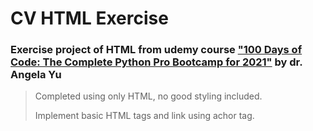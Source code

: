 # CV HTML Exercise
### Exercise project of HTML from udemy course ["100 Days of Code: The Complete Python Pro Bootcamp for 2021"](https://www.udemy.com/course/100-days-of-code/) by dr. Angela Yu

> Completed using only HTML, no good styling included.
>
> Implement basic HTML tags and link using achor tag.
